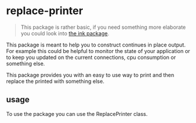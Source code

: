 # replace-printer

> This package is rather basic, if you need something more elaborate you could look into [the ink package](https://www.npmjs.com/package/ink).

This package is meant to help you to construct continues in place output. For example this could be helpful to monitor the state of your application or to keep you updated on the current connections, cpu consumption or something else.

This package provides you with an easy to use way to print and then replace the printed with something else.

## usage

To use the package you can use the ReplacePrinter class.

<!-- USEFILE: test-it\test-01.js; str => str.replace('../', 'replace-printer') -->

<!-- USEFILE: test-it\test-02.js; str => str.replace('../', 'replace-printer') -->

<!-- USEFILE: test-it\test-03.js; str => str.replace('../', 'replace-printer') -->